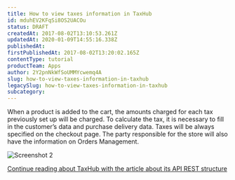 ```yaml
---
title: How to view taxes information in TaxHub
id: mduhEV2KFqSi8OS2UACOu
status: DRAFT
createdAt: 2017-08-02T13:10:53.261Z
updatedAt: 2020-01-09T14:55:16.338Z
publishedAt: 
firstPublishedAt: 2017-08-02T13:20:02.165Z
contentType: tutorial
productTeam: Apps
author: 2Y2pnNkWfSoUMMYcwemq4A
slug: how-to-view-taxes-information-in-taxhub
legacySlug: how-to-view-taxes-information-in-taxhub
subcategory: 
---
```


When a product is added to the cart, the amounts charged for each tax previously set up will be charged. To calculate the tax, it is necessary to fill in the customer’s data and purchase delivery data. Taxes will be always specified on the checkout page. The party responsible for the store will also have the information on Orders Management.

![Screenshot 2](https://images.ctfassets.net/alneenqid6w5/6I5qA3ZzMWuC4gMeoi628W/a5a3d1a6fdae11ca486d1fef33157c6a/Screenshot_2.png)

[Continue reading about TaxHub with the article about its API REST structure](/en/tutorial/how-is-taxhub-api-rest-structure)
